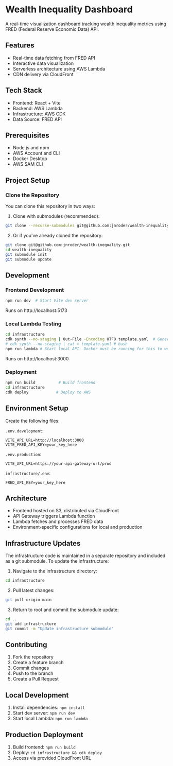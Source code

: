 # Wealth Inequality Dashboard

A real-time visualization dashboard tracking wealth inequality metrics using FRED (Federal Reserve Economic Data) API.

## Features
- Real-time data fetching from FRED API
- Interactive data visualization
- Serverless architecture using AWS Lambda
- CDN delivery via CloudFront

## Tech Stack
- Frontend: React + Vite
- Backend: AWS Lambda
- Infrastructure: AWS CDK
- Data Source: FRED API

## Prerequisites
- Node.js and npm
- AWS Account and CLI
- Docker Desktop
- AWS SAM CLI

## Project Setup

### Clone the Repository
You can clone this repository in two ways:

1. Clone with submodules (recommended):
```bash
git clone --recurse-submodules git@github.com:jnroder/wealth-inequality.git
```

2. Or if you've already cloned the repository:
```bash
git clone git@github.com:jnroder/wealth-inequality.git
cd wealth-inequality
git submodule init
git submodule update
```

## Development

### Frontend Development
```bash
npm run dev  # Start Vite dev server
```
Runs on http://localhost:5173

### Local Lambda Testing
```bash
cd infrastructure
cdk synth --no-staging | Out-File -Encoding UTF8 template.yaml  # Generate CloudFormation template
# cdk synth --no-staging | cat > template.yaml # bash
npm run lambda # Start local API. Docker must be running for this to work.
```
Runs on http://localhost:3000

### Deployment
```bash
npm run build          # Build frontend
cd infrastructure
cdk deploy            # Deploy to AWS
```

## Environment Setup

Create the following files:

`.env.development`:
```
VITE_API_URL=http://localhost:3000
VITE_FRED_API_KEY=your_key_here
```

`.env.production`:
```
VITE_API_URL=https://your-api-gateway-url/prod
```

`infrastructure/.env`:
```
FRED_API_KEY=your_key_here
```

## Architecture
- Frontend hosted on S3, distributed via CloudFront
- API Gateway triggers Lambda function
- Lambda fetches and processes FRED data
- Environment-specific configurations for local and production

## Infrastructure Updates
The infrastructure code is maintained in a separate repository and included as a git submodule. To update the infrastructure:

1. Navigate to the infrastructure directory:
```bash
cd infrastructure
```

2. Pull latest changes:
```bash
git pull origin main
```

3. Return to root and commit the submodule update:
```bash
cd ..
git add infrastructure
git commit -m "Update infrastructure submodule"
```

## Contributing
1. Fork the repository
2. Create a feature branch
3. Commit changes
4. Push to the branch
5. Create a Pull Request

## Local Development
1. Install dependencies: `npm install`
2. Start dev server: `npm run dev`
3. Start local Lambda: `npm run lambda`

## Production Deployment
1. Build frontend: `npm run build`
2. Deploy: `cd infrastructure && cdk deploy`
3. Access via provided CloudFront URL